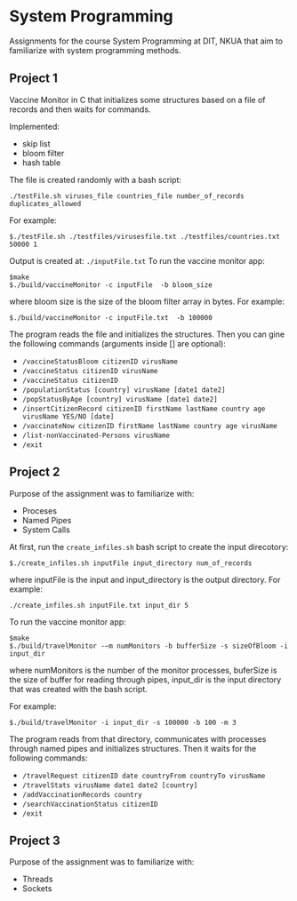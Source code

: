 # System Programming
Assignments for the course System Programming at DIT, NKUA that aim to familiarize with system programming methods. 

## Project 1
Vaccine Monitor in C that initializes some structures based on a file of records and then waits for commands. 

Implemented:
* skip list
* bloom filter
* hash table

The file is created randomly with a bash script:
```
./testFile.sh viruses_file countries_file number_of_records duplicates_allowed
```
For example:
```
$./testFile.sh ./testfiles/virusesfile.txt ./testfiles/countries.txt 50000 1
```
Output is created at: `./inputFile.txt`
To run the vaccine monitor app:

```
$make
$./build/vaccineMonitor -c inputFile  -b bloom_size
```

where bloom size is the size of the bloom filter array in bytes. For example:

```
$./build/vaccineMonitor -c inputFile.txt  -b 100000
```

The program reads the file and initializes the structures.
Then you can gine the following commands (arguments inside [] are optional):
* `/vaccineStatusBloom citizenID virusName`
* `/vaccineStatus citizenID virusName`
* `/vaccineStatus citizenID`
* `/populationStatus [country] virusName [date1 date2]`
* `/popStatusByAge [country] virusName [date1 date2]`
* `/insertCitizenRecord citizenID firstName lastName country age virusName YES/NO [date]`
* `/vaccinateNow citizenID firstName lastName country age virusName`
* `/list-nonVaccinated-Persons virusName`
* `/exit`

## Project 2

Purpose of the assignment was to familiarize with: 
* Proceses
* Named Pipes
* System Calls

At first, run the `create_infiles.sh` bash script to create the input direcotory:
```
$./create_infiles.sh inputFile input_directory num_of_records
```
where inputFile is the input and input_directory is the output directory. For example:
```
./create_infiles.sh inputFile.txt input_dir 5
```

To run the vaccine monitor app:

```
$make
$./build/travelMonitor -–m numMonitors -b bufferSize -s sizeOfBloom -i input_dir
```
where numMonitors is the number of the monitor processes, buferSize is the size of buffer for reading through pipes, input_dir is the input directory that was created with the bash script. 

For example:
```
$./build/travelMonitor -i input_dir -s 100000 -b 100 -m 3
```
The program reads from that directory, communicates with processes through named pipes and initializes structures.
Then it waits for the following commands:
* `/travelRequest citizenID date countryFrom countryTo virusName`
* `/travelStats virusName date1 date2 [country]`
* `/addVaccinationRecords country`
* `/searchVaccinationStatus citizenID`
* `/exit`

## Project 3

Purpose of the assignment was to familiarize with: 
* Threads
* Sockets

